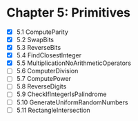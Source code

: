# Chapter 5: Primitives

- [x] 5.1 ComputeParity
- [x] 5.2 SwapBits
- [x] 5.3 ReverseBits
- [x] 5.4 FindClosestInteger
- [x] 5.5 MultiplicationNoArithmeticOperators
- [ ] 5.6 ComputerDivision
- [ ] 5.7 ComputePower
- [ ] 5.8 ReverseDigits
- [ ] 5.9 CheckIfIntegerIsPalindrome
- [ ] 5.10 GenerateUniformRandomNumbers
- [ ] 5.11 RectangleIntersection